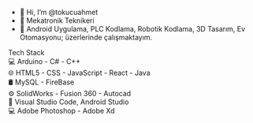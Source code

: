 - 👋 Hi, I’m @tokucuahmet
- 👀 Mekatronik Teknikeri
- 💞️ Android Uygulama, PLC Kodlama, Robotik Kodlama, 3D Tasarım, Ev Otomasyonu; üzerlerinde çalışmaktayım.


Tech Stack <br>
💻   Arduino - C# - C++ <br>
🌐   HTML5 - CSS - JavaScript - React - Java <br>
🛢    MySQL - FireBase <br>
⚙️   SolidWorks - Fusion 360 - Autocad <br>
🔧   Visual Studio Code, Android Studio <br>
💻   Adobe Photoshop - Adobe Xd
